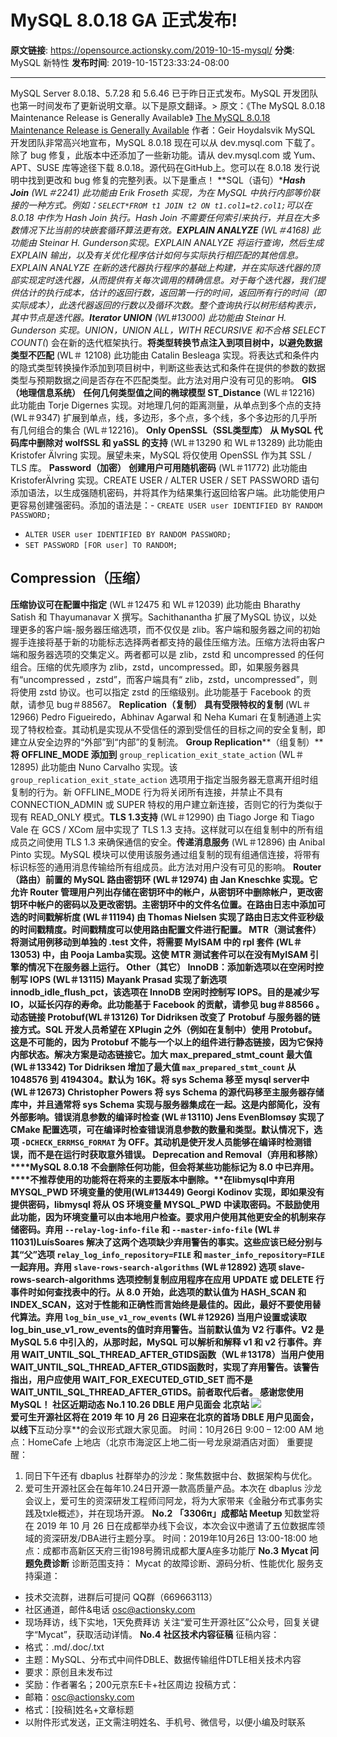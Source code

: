 # MySQL 8.0.18 GA 正式发布!

**原文链接**: https://opensource.actionsky.com/2019-10-15-mysql/
**分类**: MySQL 新特性
**发布时间**: 2019-10-15T23:33:24-08:00

---

MySQL Server 8.0.18、5.7.28 和 5.6.46 已于昨日正式发布。MySQL 开发团队也第一时间发布了更新说明文章。以下是原文翻译。> 原文：《The MySQL 8.0.18 Maintenance Release is Generally Available》
[The MySQL 8.0.18 Maintenance Release is Generally Available](https://mysqlserverteam.com/the-mysql-8-0-18-maintenance-release-is-generally-available/)
作者：Geir Hoydalsvik
MySQL 开发团队非常高兴地宣布，MySQL 8.0.18 现在可以从 dev.mysql.com 下载了。除了 bug 修复，此版本中还添加了一些新功能。请从 dev.mysql.com 或 Yum、APT、SUSE 库等途径下载 8.0.18。源代码在GitHub上。您可以在 8.0.18 发行说明中找到更改和 bug 修复的完整列表。以下是重点！
**SQL（语句）****Hash Join** (WL＃2241) 此功能由 Erik Froseth 实现，为在 MySQL 中执行内部等价联接的一种方式。例如：`SELECT*FROM t1 JOIN t2 ON t1.col1=t2.col1;`可以在 8.0.18 中作为 Hash Join 执行。Hash Join 不需要任何索引来执行，并且在大多数情况下比当前的块嵌套循环算法更有效。**EXPLAIN ANALYZE** (WL＃4168) 此功能由 Steinar H. Gunderson实现。EXPLAIN ANALYZE 将运行查询，然后生成 EXPLAIN 输出，以及有关优化程序估计如何与实际执行相匹配的其他信息。EXPLAIN ANALYZE 在新的迭代器执行程序的基础上构建，并在实际迭代器的顶部实现定时迭代器，从而提供有关每次调用的精确信息。对于每个迭代器，我们提供估计的执行成本，估计的返回行数，返回第一行的时间，返回所有行的时间（即实际成本），此迭代器返回的行数以及循环次数。整个查询执行以树形结构表示，其中节点是迭代器。**Iterator UNION** (WL#13000) 此功能由 Steinar H. Gunderson 实现。UNION，UNION ALL，WITH RECURSIVE 和不合格 SELECT COUNT(*) 会在新的迭代框架执行。**将类型转换节点注入到项目树中，以避免数据类型不匹配** (WL＃ 12108) 此功能由 Catalin Besleaga 实现。将表达式和条件内的隐式类型转换操作添加到项目树中，判断这些表达式和条件在提供的参数的数据类型与预期数据之间是否存在不匹配类型。此方法对用户没有可见的影响。
**GIS（地理信息系统）**
**任何几何类型值之间的椭球模型 ST_Distance** (WL＃12216) 此功能由 Torje Digernes 实现。对地理几何的距离测量，从单点到多个点的支持 (WL＃9347) 扩展到单点，线，多边形，多个点，多个线，多个多边形的几乎所有几何组合的集合 (WL＃12216)。
**Only OpenSSL（SSL类型库）**
**从 MySQL 代码库中删除对 wolfSSL 和 yaSSL 的支持** (WL＃13290 和 WL＃13289) 此功能由 Kristofer Älvring 实现。展望未来，MySQL 将仅使用 OpenSSL 作为其 SSL / TLS 库。
**Password（加密）**
**创建用户可用随机密码** (WL＃11772) 此功能由 KristoferÄlvring 实现。CREATE USER / ALTER USER / SET PASSWORD 语句添加语法，以生成强随机密码，并将其作为结果集行返回给客户端。此功能使用户更容易创建强密码。添加的语法是：- `CREATE USER user IDENTIFIED BY RANDOM PASSWORD;`
- `ALTER USER user IDENTIFIED BY RANDOM PASSWORD;`
- `SET PASSWORD [FOR user] TO RANDOM;`
## Compression（压缩）
**压缩协议可在配置中指定** (WL＃12475 和 WL＃12039) 此功能由 Bharathy Satish 和 Thayumanavar X 撰写。Sachithanantha 扩展了MySQL 协议，以处理更多的客户端-服务器压缩选项，而不仅仅是 zlib。客户端和服务器之间的初始握手连接将基于新的功能标志选择两者都支持的最佳压缩方法。压缩方法将由客户端和服务器选项的交集定义。两者都可以是 zlib，zstd 和 uncompressed 的任何组合。压缩的优先顺序为 zlib，zstd，uncompressed。即，如果服务器具有“uncompressed ，zstd”，而客户端具有“ zlib，zstd，uncompressed”，则将使用 zstd 协议。也可以指定 zstd 的压缩级别。此功能基于 Facebook 的贡献，请参见 bug＃88567。
**Replication（复制）**
**具有受限特权的复制** (WL＃12966) Pedro Figueiredo，Abhinav Agarwal 和 Neha Kumari 在复制通道上实现了特权检查。其动机是实现从不受信任的源到受信任的目标之间的安全复制，即建立从安全边界的“外部”到“内部”的复制流。
**Group Replication****（组复制）****将 OFFLINE_MODE 添加到** `group_replication_exit_state_action` (WL＃12895) 此功能由 Nuno Carvalho 实现。该 `group_replication_exit_state_action` 选项用于指定当服务器无意离开组时组复制的行为。新 OFFLINE_MODE 行为将关闭所有连接，并禁止不具有 CONNECTION_ADMIN 或 SUPER 特权的用户建立新连接，否则它的行为类似于现有 READ_ONLY 模式。**TLS 1.3支持** (WL＃12990) 由 Tiago Jorge 和 Tiago Vale 在 GCS / XCom 层中实现了 TLS 1.3 支持。这样就可以在组复制中的所有组成员之间使用 TLS 1.3 来确保通信的安全。**传递消息服务** (WL＃12896) 由 Anibal Pinto 实现。MySQL 模块可以使用该服务通过组复制的现有组通信连接，将带有标识标签的通用消息传输给所有组成员。此方法对用户没有可见的影响。
**Router（路由）****前置的 MySQL 路由密钥环** (WL＃12974) 由 Jan Kneschke 实现。它允许 Router 管理用户列出存储在密钥环中的帐户，从密钥环中删除帐户，更改密钥环中帐户的密码以及更改密钥。主密钥环中的文件名位置。**在路由日志中添加可选的时间戳解析度** (WL＃11194) 由 Thomas Nielsen 实现了路由日志文件亚秒级的时间戳精度。时间戳精度可以使用路由配置文件进行配置。
**MTR（**测试套件**）**
**将测试用例移动到单独的 .test 文件，将需要 MyISAM 中的 rpl 套件** (WL＃13053) 中，由 Pooja Lamba实现。这使 MTR 测试套件可以在没有MyISAM 引擎的情况下在服务器上运行。
**Other（其它）**
**InnoDB：****添加新选项以在空闲时控制写 IOPS** (WL＃13115) Mayank Prasad 实现了新选项 innodb_idle_flush_pct，该选项在 InnoDB 空闲时控制写 IOPS。目的是减少写 IO，以延长闪存的寿命。此功能基于 Facebook 的贡献，请参见 bug＃88566 。**动态链接 Protobuf**(WL＃13126) Tor Didriksen 改变了 Protobuf 与服务器的链接方式。SQL 开发人员希望在 XPlugin 之外（例如在复制中）使用 Protobuf。这是不可能的，因为 Protobuf 不能与一个以上的组件进行静态链接，因为它保持内部状态。解决方案是动态链接它。**加大 max_prepared_stmt_count**** 最大值** (WL＃13342) Tor Didriksen 增加了最大值 `max_prepared_stmt_count` 从 1048576 到 4194304。默认为 16K。**将 sys Schema 移至 mysql server中** (WL＃12673) Christopher Powers 将 sys Schema 的源代码移至主服务器存储库中，并且通常将 sys Schema 实现与服务器集成在一起。这是内部简化，没有外部影响。**错误消息参数的编译时检查** (WL＃13110) Jens EvenBlomsøy 实现了CMake 配置选项，可在编译时检查错误消息参数的数量和类型。默认情况下，选项 `-DCHECK_ERRMSG_FORMAT` 为 OFF。其动机是使开发人员能够在编译时检测错误，而不是在运行时获取意外错误。
**Deprecation and Removal****（弃用和移除）****MySQL 8.0.18 不会删除任何功能，但会将某些功能标记为 8.0 中已弃用。****不推荐使用的功能将在将来的主要版本中删除。****在libmysql中弃用 MYSQL_PWD 环境变量的使用**(WL#13449) Georgi Kodinov 实现，即如果没有提供密码，libmysql 将从 OS 环境变量 MYSQL_PWD 中读取密码。不鼓励使用此功能，因为环境变量可以由本地用户检查。要求用户使用其他更安全的机制来存储密码。**弃用** `--relay-log-info-file` 和 `--master-info-file` (WL＃11031)LuísSoares 解决了这两个选项缺少弃用警告的事实。这些应该已经分别与其“父”选项 `relay_log_info_repository=FILE` 和 `master_info_repository=FILE` 一起弃用。**弃用** `slave-rows-search-algorithms` (WL＃12892) 选项 slave-rows-search-algorithms 选项控制复制应用程序在应用 UPDATE 或 DELETE 行事件时如何查找表中的行。从 8.0 开始，此选项的默认值为 HASH_SCAN 和 INDEX_SCAN，这对于性能和正确性而言始终是最佳的。因此，最好不要使用替代算法。**弃用** `log_bin_use_v1_row_events` (WL＃12926) 当用户设置或读取log_bin_use_v1_row_events的值时弃用警告。当前默认值为 V2 行事件。V2 是 MySQL 5.6 中引入的，从那时起，MySQL 可以解析和解释 v1 和 v2 行事件。**弃用** WAIT_UNTIL_SQL_THREAD_AFTER_GTIDS函数（WL＃13178）当用户使用 WAIT_UNTIL_SQL_THREAD_AFTER_GTIDS函数时，实现了弃用警告。该警告指出，用户应使用 WAIT_FOR_EXECUTED_GTID_SET 而不是 WAIT_UNTIL_SQL_THREAD_AFTER_GTIDS。前者取代后者。
**感谢您使用 MySQL！**
**社区近期动态**
**No.1**
**10.26 DBLE 用户见面会 北京站**
![](https://opensource.actionsky.com/wp-content/uploads/2019/09/默认标题_横版海报_2019.09.16.jpg)											
爱可生开源社区将在 2019 年 10 月 26 日迎来在北京的首场 DBLE 用户见面会，以线下**互动分享**的会议形式跟大家见面。
时间：10月26日 9:00 &#8211; 12:00 AM
地点：HomeCafe 上地店（北京市海淀区上地二街一号龙泉湖酒店对面）
重要提醒：
1. 同日下午还有 dbaplus 社群举办的沙龙：聚焦数据中台、数据架构与优化。
2. 爱可生开源社区会在每年10.24日开源一款高质量产品。本次在 dbaplus 沙龙会议上，爱可生的资深研发工程师闫阿龙，将为大家带来《金融分布式事务实践及txle概述》，并在现场开源。
**No.2**
**「3306π」成都站 Meetup**
知数堂将在 2019 年 10 月 26 日在成都举办线下会议，本次会议中邀请了五位数据库领域的资深研发/DBA进行主题分享。
时间：2019年10月26日 13:00-18:00
地点：成都市高新区天府三街198号腾讯成都大厦A座多功能厅
**No.3**
**Mycat 问题免费诊断**
诊断范围支持：
Mycat 的故障诊断、源码分析、性能优化
服务支持渠道：
- 技术交流群，进群后可提问
QQ群（669663113）
- 社区通道，邮件&电话
osc@actionsky.com
- 现场拜访，线下实地，1天免费拜访
关注“爱可生开源社区”公众号，回复关键字“Mycat”，获取活动详情。
**No.4**
**社区技术内容征稿**
征稿内容：
- 格式：.md/.doc/.txt
- 主题：MySQL、分布式中间件DBLE、数据传输组件DTLE相关技术内容
- 要求：原创且未发布过
- 奖励：作者署名；200元京东E卡+社区周边
投稿方式：
- 邮箱：osc@actionsky.com
- 格式：[投稿]姓名+文章标题
- 以附件形式发送，正文需注明姓名、手机号、微信号，以便小编及时联系